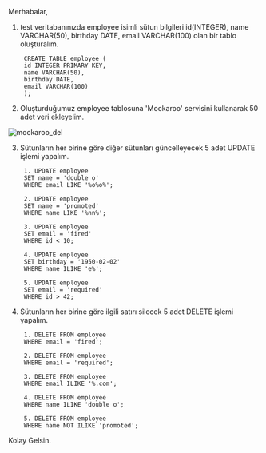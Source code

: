 Merhabalar,

1. test veritabanınızda employee isimli sütun bilgileri id(INTEGER), name VARCHAR(50), birthday DATE, email VARCHAR(100) olan bir tablo oluşturalım.

        CREATE TABLE employee (
        id INTEGER PRIMARY KEY,
        name VARCHAR(50),
        birthday DATE,
        email VARCHAR(100)
        );

2. Oluşturduğumuz employee tablosuna 'Mockaroo' servisini kullanarak 50 adet veri ekleyelim.

![mockaroo_del](https://user-images.githubusercontent.com/110184311/235305827-77c6b05d-e292-4c66-8636-1cd51265b252.png)


3. Sütunların her birine göre diğer sütunları güncelleyecek 5 adet UPDATE işlemi yapalım.

        1. UPDATE employee
        SET name = 'double o'
        WHERE email LIKE '%o%o%';

        2. UPDATE employee
        SET name = 'promoted'
        WHERE name LIKE '%nn%';

        3. UPDATE employee
        SET email = 'fired'
        WHERE id < 10;

        4. UPDATE employee
        SET birthday = '1950-02-02'
        WHERE name ILIKE 'e%';

        5. UPDATE employee
        SET email = 'required'
        WHERE id > 42;

4. Sütunların her birine göre ilgili satırı silecek 5 adet DELETE işlemi yapalım.
 
        1. DELETE FROM employee
        WHERE email = 'fired';

        2. DELETE FROM employee
        WHERE email = 'required';

        3. DELETE FROM employee
        WHERE email ILIKE '%.com';

        4. DELETE FROM employee
        WHERE name ILIKE 'double o';

        5. DELETE FROM employee
        WHERE name NOT ILIKE 'promoted';


Kolay Gelsin.

